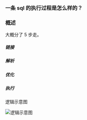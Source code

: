 ### 一条 sql 的执行过程是怎么样的？

### 概述
大概分了 5 步走。
##### 链接
##### 解析
##### 优化
##### 执行

逻辑示意图

![逻辑示意图](https://github.com/karepbq/pratice/blob/master/mysql/%E7%90%86%E8%AE%BA/img/1.png)



